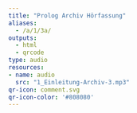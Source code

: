 ```yaml
---
title: "Prolog Archiv Hörfassung"
aliases:
  - /a/1/3a/
outputs:
  - html
  - qrcode
type: audio
resources:
- name: audio
  src: "1_Einleitung-Archiv-3.mp3"
qr-icon: comment.svg
qr-icon-color: '#808080'
---
```

